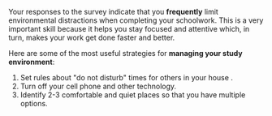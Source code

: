
Your responses to the survey indicate that you **frequently** limit environmental distractions when completing your schoolwork. This is a very important skill because it helps you stay focused and attentive which, in turn, makes your work get done faster and better. 

Here are some of the most useful strategies for **managing your study environment**:

1.	Set rules about "do not disturb" times for others in your house .
2.	Turn off your cell phone and other technology.
3.	Identify 2-3 comfortable and quiet places so that you have multiple options.
